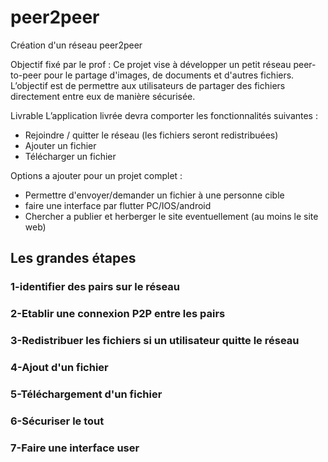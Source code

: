 # peer2peer
Création d'un réseau peer2peer

Objectif fixé par le prof :
Ce projet vise à développer un petit réseau peer-to-peer pour le partage d'images, de documents et d'autres fichiers. L’objectif est de permettre aux utilisateurs de partager des fichiers directement entre eux de manière sécurisée.

Livrable
L’application livrée devra comporter les fonctionnalités suivantes :
- Rejoindre / quitter le réseau (les fichiers seront redistribuées)
- Ajouter un fichier
- Télécharger un fichier

Options a ajouter pour un projet complet :
- Permettre d'envoyer/demander un fichier à une personne cible
- faire une interface par flutter PC/IOS/android
- Chercher a publier et herberger le site eventuellement (au moins le site web)

## Les grandes étapes
### 1-identifier des pairs sur le réseau 
### 2-Etablir une connexion P2P entre les pairs
### 3-Redistribuer les fichiers si un utilisateur quitte le réseau
### 4-Ajout d'un fichier
### 5-Téléchargement d'un fichier
### 6-Sécuriser le tout
### 7-Faire une interface user
